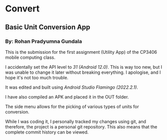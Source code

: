 # Convert

## Basic Unit Conversion App

### By: **Rohan Pradyumna Gundala**

This is the submission for the first assignment (Utility App) of the CP3406 mobile computing class.

I accidentally set the API level to _31 (Android 12.0)_. This is way too new, but I was unable
to change it later without breaking everything. I apologise, and I hope it's not too much trouble.

It was edited and built using _Android Studio Flamingo (2022.2.1)_.

I have also compiled an APK and placed it in the OUT folder.

The side menu allows for the picking of various types of units for conversion.

While I was coding it, I personally tracked my changes using git, and therefore, the project is a personal git repository. This also means that the complete commit history can be viewed.
